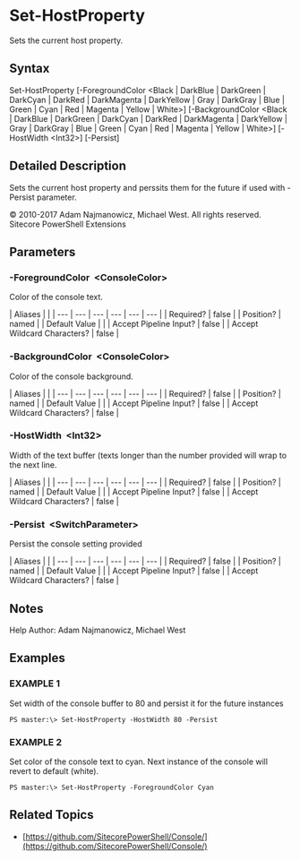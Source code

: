 # Set-HostProperty

Sets the current host property.

## Syntax

Set-HostProperty \[-ForegroundColor &lt;Black \| DarkBlue \| DarkGreen \| DarkCyan \| DarkRed \| DarkMagenta \| DarkYellow \| Gray \| DarkGray \| Blue \| Green \| Cyan \| Red \| Magenta \| Yellow \| White&gt;\] \[-BackgroundColor &lt;Black \| DarkBlue \| DarkGreen \| DarkCyan \| DarkRed \| DarkMagenta \| DarkYellow \| Gray \| DarkGray \| Blue \| Green \| Cyan \| Red \| Magenta \| Yellow \| White&gt;\] \[-HostWidth &lt;Int32&gt;\] \[-Persist\]

## Detailed Description

Sets the current host property and perssits them for the future if used with -Persist parameter.

© 2010-2017 Adam Najmanowicz, Michael West. All rights reserved. Sitecore PowerShell Extensions

## Parameters

### -ForegroundColor  &lt;ConsoleColor&gt;

Color of the console text.

| Aliases |  |
| --- | --- | --- | --- | --- | --- |
| Required? | false |
| Position? | named |
| Default Value |  |
| Accept Pipeline Input? | false |
| Accept Wildcard Characters? | false |

### -BackgroundColor  &lt;ConsoleColor&gt;

Color of the console background.

| Aliases |  |
| --- | --- | --- | --- | --- | --- |
| Required? | false |
| Position? | named |
| Default Value |  |
| Accept Pipeline Input? | false |
| Accept Wildcard Characters? | false |

### -HostWidth  &lt;Int32&gt;

Width of the text buffer \(texts longer than the number provided will wrap to the next line.

| Aliases |  |
| --- | --- | --- | --- | --- | --- |
| Required? | false |
| Position? | named |
| Default Value |  |
| Accept Pipeline Input? | false |
| Accept Wildcard Characters? | false |

### -Persist  &lt;SwitchParameter&gt;

Persist the console setting provided

| Aliases |  |
| --- | --- | --- | --- | --- | --- |
| Required? | false |
| Position? | named |
| Default Value |  |
| Accept Pipeline Input? | false |
| Accept Wildcard Characters? | false |

## Notes

Help Author: Adam Najmanowicz, Michael West

## Examples

### EXAMPLE 1

Set width of the console buffer to 80 and persist it for the future instances

```text
PS master:\> Set-HostProperty -HostWidth 80 -Persist
```

### EXAMPLE 2

Set color of the console text to cyan. Next instance of the console will revert to default \(white\).

```text
PS master:\> Set-HostProperty -ForegroundColor Cyan
```

## Related Topics

* [https://github.com/SitecorePowerShell/Console/](https://github.com/SitecorePowerShell/Console/) 

